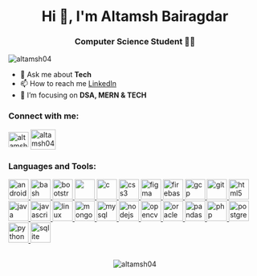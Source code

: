   <div align='center'>
  <h1>Hi 👋, I'm Altamsh Bairagdar</h1>
  <h3>Computer Science Student 🧑‍💻</h3>
  </div>
  <link rel="stylesheet" href="https://cdn.jsdelivr.net/gh/devicons/devicon@v2.15.1/devicon.min.css">

  <p> <img src="https://komarev.com/ghpvc/?username=altamsh04&label=Profile%20views&color=0e75b6&style=flat" alt="altamsh04" /> </p>


  - 💬 Ask me about **Tech**
  - 📫 How to reach me [LinkedIn](https://www.linkedin.com/in/altamsh-bairagdar-324ab7254)
  - 🌱 I’m focusing on **DSA, MERN & TECH**

  <h3>Connect with me:</h3>
  <p>
    <a href="https://www.linkedin.com/in/altamsh-bairagdar-324ab7254/" target="blank"><img align="center" src="https://cdn.jsdelivr.net/gh/devicons/devicon/icons/linkedin/linkedin-original.svg" alt="altamsh-bairagdar" height="30" width="40" /></a>
    <a href="https://instagram.com/_altamsh04" target="blank"><img align="center" src="https://www.logo.wine/a/logo/Instagram/Instagram-Logo.wine.svg" alt="altamsh04" height="40" width="50" /></a>
<!--     <a href="https://www.hackerrank.com/bairagdaraltamsh" target="blank"><img align="center" src="https://cdn4.iconfinder.com/data/icons/logos-and-brands/512/160_Hackerrank_logo_logos-512.png" alt="bairagdaraltamsh" height="35" width="40" /></a>
    <a href="https://auth.geeksforgeeks.org/user/altamsh04" target="blank"><img align="center" src="https://img.icons8.com/?size=512&id=AbQBhN9v62Ob&format=png" alt="altamsh04" height="30" width="40" /></a> -->
  </p>

<h3 align="left">Languages and Tools:</h3>

<p align="left"> <a href="https://developer.android.com" target="_blank" rel="noreferrer"> <img src="https://cdn.jsdelivr.net/gh/devicons/devicon/icons/android/android-original.svg" alt="android" width="40" height="40"/> </a> <a href="https://www.gnu.org/software/bash/" target="_blank" rel="noreferrer"> <img src="https://cdn.jsdelivr.net/gh/devicons/devicon/icons/bash/bash-original.svg" alt="bash" width="40" height="40"/> </a> <a href="https://getbootstrap.com" target="_blank" rel="noreferrer"> <img src="https://cdn.jsdelivr.net/gh/devicons/devicon/icons/bootstrap/bootstrap-original.svg" alt="bootstrap" width="40" height="40"/> </a> <a href="https://www.cprogramming.com/" target="_blank" rel="noreferrer"> 
            <img src="https://cdn.jsdelivr.net/gh/devicons/devicon/icons/cplusplus/cplusplus-original.svg" width="40" height="40" />
           <img src="https://cdn.jsdelivr.net/gh/devicons/devicon/icons/c/c-original.svg" alt="c" width="40" height="40"/> </a> <a href="https://www.w3schools.com/css/" target="_blank" rel="noreferrer"> <img src="https://cdn.jsdelivr.net/gh/devicons/devicon/icons/css3/css3-original.svg" alt="css3" width="40" height="40"/> </a> <a href="https://www.figma.com/" target="_blank" rel="noreferrer"> <img src="https://cdn.jsdelivr.net/gh/devicons/devicon/icons/figma/figma-original.svg" alt="figma" width="40" height="40"/> </a> <a href="https://firebase.google.com/" target="_blank" rel="noreferrer"> <img src="https://www.vectorlogo.zone/logos/firebase/firebase-icon.svg" alt="firebase" width="40" height="40"/> </a> <a href="https://cloud.google.com" target="_blank" rel="noreferrer"> <img src="https://www.vectorlogo.zone/logos/google_cloud/google_cloud-icon.svg" alt="gcp" width="40" height="40"/> </a> <a href="https://git-scm.com/" target="_blank" rel="noreferrer"> <img src="https://www.vectorlogo.zone/logos/git-scm/git-scm-icon.svg" alt="git" width="40" height="40"/> </a> <a href="https://www.w3.org/html/" target="_blank" rel="noreferrer"> <img src="https://cdn.jsdelivr.net/gh/devicons/devicon/icons/html5/html5-original.svg" alt="html5" width="40" height="40"/> </a> <a href="https://www.java.com" target="_blank" rel="noreferrer"> <img src="https://cdn.jsdelivr.net/gh/devicons/devicon/icons/java/java-original.svg" alt="java" width="40" height="40"/> </a> <a href="https://developer.mozilla.org/en-US/docs/Web/JavaScript" target="_blank" rel="noreferrer"> <img src="https://cdn.jsdelivr.net/gh/devicons/devicon/icons/javascript/javascript-original.svg" alt="javascript" width="40" height="40"/> </a> <a href="https://www.linux.org/" target="_blank" rel="noreferrer"> <img src="https://cdn.jsdelivr.net/gh/devicons/devicon/icons/linux/linux-original.svg" alt="linux" width="40" height="40"/> </a> <a href="https://www.mongodb.com/" target="_blank" rel="noreferrer"> <img src="https://cdn.jsdelivr.net/gh/devicons/devicon/icons/mongodb/mongodb-original-wordmark.svg" alt="mongodb" width="40" height="40"/> </a> <a href="https://www.mysql.com/" target="_blank" rel="noreferrer"> <img src="https://cdn.jsdelivr.net/gh/devicons/devicon/icons/mysql/mysql-original-wordmark.svg" alt="mysql" width="40" height="40"/> </a> <a href="https://nodejs.org" target="_blank" rel="noreferrer"> <img src="https://cdn.jsdelivr.net/gh/devicons/devicon/icons/nodejs/nodejs-original-wordmark.svg" alt="nodejs" width="40" height="40"/> </a> <a href="https://opencv.org/" target="_blank" rel="noreferrer"> <img src="https://www.vectorlogo.zone/logos/opencv/opencv-icon.svg" alt="opencv" width="40" height="40"/> </a> <a href="https://www.oracle.com/" target="_blank" rel="noreferrer"> <img src="https://cdn.jsdelivr.net/gh/devicons/devicon/icons/oracle/oracle-original.svg" alt="oracle" width="40" height="40"/> </a> <a href="https://pandas.pydata.org/" target="_blank" rel="noreferrer"> <img src="https://cdn.jsdelivr.net/gh/devicons/devicon/icons/pandas/pandas-original-wordmark.svg" alt="pandas" width="40" height="40"/> </a> <a href="https://www.php.net" target="_blank" rel="noreferrer"> <img src="https://cdn.jsdelivr.net/gh/devicons/devicon/icons/php/php-original.svg" alt="php" width="40" height="40"/> </a> <a href="https://www.postgresql.org" target="_blank" rel="noreferrer"> <img src="https://cdn.jsdelivr.net/gh/devicons/devicon/icons/postgresql/postgresql-original.svg" alt="postgresql" width="40" height="40"/> </a> <a href="https://www.python.org" target="_blank" rel="noreferrer"> <img src="https://cdn.jsdelivr.net/gh/devicons/devicon/icons/python/python-original.svg" alt="python" width="40" height="40"/> </a> <a href="https://www.sqlite.org/" target="_blank" rel="noreferrer"> <img src="https://www.vectorlogo.zone/logos/sqlite/sqlite-icon.svg" alt="sqlite" width="40" height="40"/> </a> </p> <br>

<div align="center">
  <img align="center" src="https://github-readme-stats.vercel.app/api?username=altamsh04&show_icons=true&locale=en&theme=tokyonight" alt="altamsh04" />
<!--   <img align="center" src="https://github-readme-streak-stats.herokuapp.com/?user=altamsh04&&theme=tokyonight" alt="altamsh04" /> -->
</div>
<br><br>
<!-- <div align="center">
  <a href="https://github.com/altamsh04">
    <img align="center" src="https://github-readme-stats.vercel.app/api/top-langs?username=altamsh04&show_icons=true&locale=en&layout=compact&theme=tokyonight" alt="altamsh04" />
  </a>
</div> -->

